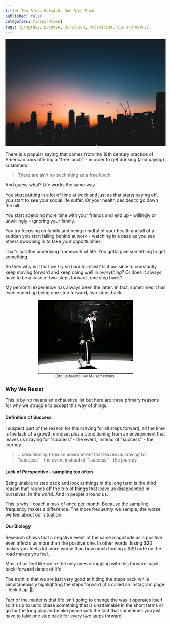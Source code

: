 ```yaml
---
title: Two Steps Forward, One Step Back
published: false
categories: [inspiration]
tags: [progress, purpose, direction, motivation, ups and downs]
---
```


![Skyline](./skyline.jpg 'Photo by Bambi Corro on Unsplash')

There is a popular saying that comes from the 19th century practice of American bars offering a "free lunch" - in order to get drinking (and paying) customers.

> There are ain't no such thing as a free lunch.

And guess what? Life works the same way.

You start putting in a lot of time at work and just as that starts paying off, you start to see your social life suffer. Or your health decides to go down the hill.

You start spending more time with your friends and end up - willingly or unwillingly - ignoring your family.

You try focusing on family and being mindful of your health and all of a sudden you start falling behind at work - watching in a daze as you see others swooping in to take _your_ opportunities.

That's just the underlying framework of life. You gotta give something to get something.

So then why is it that we try so hard to resist? Is it possible to constantly keep moving forward and keep doing well in _everything_? Or does it always have to be a case of two steps forward, one step back?

My personal experience has always been the latter. In fact, sometimes it has even ended up being one step forward, two steps back.

<p style="flex-direction: column;align-items: center;display: flex;">
<img src="moonwalk.gif" />
<small>End up feeling like MJ sometimes.</small>
</p>

### Why We Resist

This is by no means an exhaustive list but here are three primary reasons for why we struggle to accept this way of things.

#### Definition of Success

I suspect part of the reason for this craving for all steps forward, all the time is the lack of a growth mindset plus a conditioning from an environment that leaves us craving for "success" - the event, instead of "success" - the journey.

> ...conditioning from an environment that leaves us craving for "success" - the event instead of "success" - the journey.

#### Lack of Perspective - sampling too often

Being unable to step back and look at things in the long term is the third reason that rounds off the trio of things that leave us disappointed in ourselves. In the world. And in people around us.

This is why I coach a max of once per month. Because the sampling frequency makes a difference. The more frequently we sample, the worse we feel about our situation.

#### Our Biology

Research shows that a negative event of the same magnitude as a positive even affects us more than the positive one. In other words, losing $20 makes you feel a lot more worse than how much finding a $20 note on the road makes you feel.

Most of us feel like we're the only ones struggling with this forward-back back-forward dance of life.

The truth is that we are just very good at hiding the steps back while simultaneously highlighting the steps forward (it's called an Instagram page - look it up 🤪)

Fact of the matter is that life isn't going to change the way it operates itself so it's up to us to chase something that is unattainable in the short terms or go for the long play and make peace with the fact that sometimes you just have to take one step back for every two steps forward.
